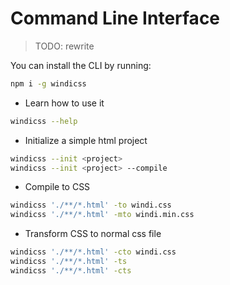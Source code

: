 # Command Line Interface

> TODO: rewrite

You can install the CLI by running:

```bash
npm i -g windicss
```

- Learn how to use it
```bash
windicss --help
```
- Initialize a simple html project
```bash
windicss --init <project>
windicss --init <project> --compile
```
- Compile to CSS
```bash
windicss './**/*.html' -to windi.css
windicss './**/*.html' -mto windi.min.css
```
- Transform CSS to normal css file
```bash
windicss './**/*.html' -cto windi.css
windicss './**/*.html' -ts
windicss './**/*.html' -cts
```

